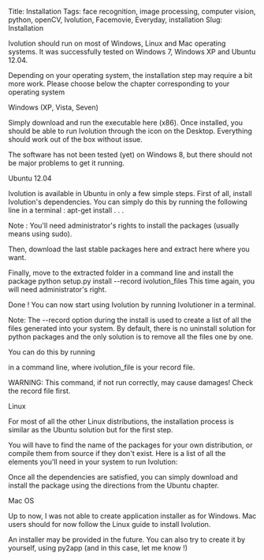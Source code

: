 Title: Installation
Tags: face recognition, image processing, computer vision, python, openCV, Ivolution, Facemovie, Everyday, installation
Slug: Installation


Ivolution should run on most of Windows, Linux and Mac operating systems.
It was successfully tested on Windows 7, Windows XP and Ubuntu 12.04.

Depending on your operating system, the installation step may require a bit more work.
Please choose below the chapter corresponding to your operating system


Windows (XP, Vista, Seven)

Simply download and run the executable here (x86).
Once installed, you should be able to run Ivolution through the icon on the Desktop.
Everything should work out of the box without issue.

The software has not been tested (yet) on Windows 8, but there should not be major problems to get it running.

Ubuntu 12.04

Ivolution is available in Ubuntu in only a few simple steps.
First of all, install Ivolution's dependencies. You can simply do this by running the following line in a terminal :
apt-get install . . .

Note : You'll need administrator's rights to install the packages (usually means using sudo).

Then, download the last stable packages here and extract here where you want.

Finally, move to the extracted folder in a command line and install the package
python setup.py install --record ivolution_files
This time again, you will need administrator's right.

Done ! You can now start using Ivolution by running
Ivolutioner
in a terminal.

Note:
The --record option during the install is used to create a list of all the files generated into your system.
By default, there is no uninstall solution for python packages and the only solution is to remove all the files one by one.

You can do this by running

in a command line, where ivolution_file is your record file.

WARNING: This command, if not run correctly, may cause damages! Check the record file first.

Linux

For most of all the other Linux distributions, the installation process is similar as the Ubuntu solution but for the first step.

You will have to find the name of the packages for your own distribution, or compile them from source if they don't exist.
Here is a list of all the elements you'll need in your system to run Ivolution:

Once all the dependencies are satisfied, you can simply download and install the package using the directions from the Ubuntu chapter.

Mac OS

Up to now, I was not able to create application installer as for Windows.
Mac users should for now follow the Linux guide to install Ivolution.

An installer may be provided in the future.
You can also try to create it by yourself, using py2app (and in this case, let me know !)